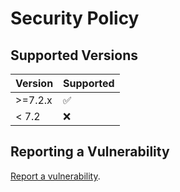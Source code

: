 # Security Policy

## Supported Versions

| Version | Supported          |
| ------- | ------------------ |
| >=7.2.x | :white_check_mark: |
| < 7.2   | :x:                |

## Reporting a Vulnerability

[Report a vulnerability](https://github.com/Jakiboy/VanillePlugin-Packager/issues).

